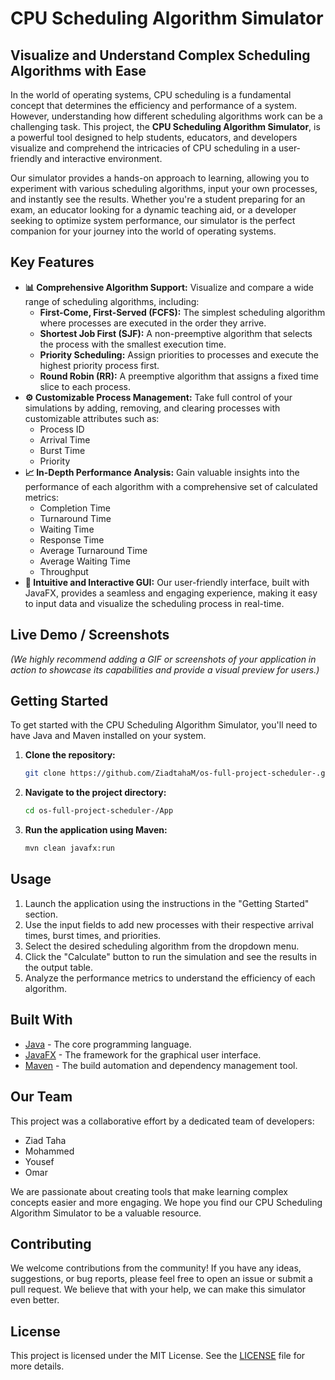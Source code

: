 # CPU Scheduling Algorithm Simulator

## Visualize and Understand Complex Scheduling Algorithms with Ease

In the world of operating systems, CPU scheduling is a fundamental concept that determines the efficiency and performance of a system. However, understanding how different scheduling algorithms work can be a challenging task. This project, the **CPU Scheduling Algorithm Simulator**, is a powerful tool designed to help students, educators, and developers visualize and comprehend the intricacies of CPU scheduling in a user-friendly and interactive environment.

Our simulator provides a hands-on approach to learning, allowing you to experiment with various scheduling algorithms, input your own processes, and instantly see the results. Whether you're a student preparing for an exam, an educator looking for a dynamic teaching aid, or a developer seeking to optimize system performance, our simulator is the perfect companion for your journey into the world of operating systems.

## Key Features

*   **📊 Comprehensive Algorithm Support:** Visualize and compare a wide range of scheduling algorithms, including:
    *   **First-Come, First-Served (FCFS):** The simplest scheduling algorithm where processes are executed in the order they arrive.
    *   **Shortest Job First (SJF):** A non-preemptive algorithm that selects the process with the smallest execution time.
    *   **Priority Scheduling:** Assign priorities to processes and execute the highest priority process first.
    *   **Round Robin (RR):** A preemptive algorithm that assigns a fixed time slice to each process.
*   **⚙️ Customizable Process Management:** Take full control of your simulations by adding, removing, and clearing processes with customizable attributes such as:
    *   Process ID
    *   Arrival Time
    *   Burst Time
    *   Priority
*   **📈 In-Depth Performance Analysis:** Gain valuable insights into the performance of each algorithm with a comprehensive set of calculated metrics:
    *   Completion Time
    *   Turnaround Time
    *   Waiting Time
    *   Response Time
    *   Average Turnaround Time
    *   Average Waiting Time
    *   Throughput
*   **🎨 Intuitive and Interactive GUI:** Our user-friendly interface, built with JavaFX, provides a seamless and engaging experience, making it easy to input data and visualize the scheduling process in real-time.

## Live Demo / Screenshots

*(We highly recommend adding a GIF or screenshots of your application in action to showcase its capabilities and provide a visual preview for users.)*

## Getting Started

To get started with the CPU Scheduling Algorithm Simulator, you'll need to have Java and Maven installed on your system.

1.  **Clone the repository:**
    ```bash
    git clone https://github.com/ZiadtahaM/os-full-project-scheduler-.git
    ```
2.  **Navigate to the project directory:**
    ```bash
    cd os-full-project-scheduler-/App
    ```
3.  **Run the application using Maven:**
    ```bash
    mvn clean javafx:run
    ```

## Usage

1.  Launch the application using the instructions in the "Getting Started" section.
2.  Use the input fields to add new processes with their respective arrival times, burst times, and priorities.
3.  Select the desired scheduling algorithm from the dropdown menu.
4.  Click the "Calculate" button to run the simulation and see the results in the output table.
5.  Analyze the performance metrics to understand the efficiency of each algorithm.

## Built With

*   [Java](https://www.java.com/) - The core programming language.
*   [JavaFX](https://openjfx.io/) - The framework for the graphical user interface.
*   [Maven](https://maven.apache.org/) - The build automation and dependency management tool.

## Our Team

This project was a collaborative effort by a dedicated team of developers:

*   Ziad Taha
*   Mohammed
*   Yousef
*   Omar

We are passionate about creating tools that make learning complex concepts easier and more engaging. We hope you find our CPU Scheduling Algorithm Simulator to be a valuable resource.

## Contributing

We welcome contributions from the community! If you have any ideas, suggestions, or bug reports, please feel free to open an issue or submit a pull request. We believe that with your help, we can make this simulator even better.

## License

This project is licensed under the MIT License. See the [LICENSE](LICENSE) file for more details.